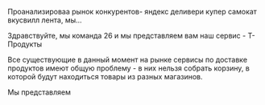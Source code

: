 
Проанализироваа рынок конкурентов- яндекс деливери купер самокат вкусвилл лента, мы...

Здравствуйте, мы команда 26 и мы представляем вам наш сервис - T-Продукты

Все существующие в данный момент на рынке сервисы по доставке продуктов имеют общую проблему - в них нельзя собрать корзину, в которой будут находиться товары из разных магазинов.

Мы представляем

